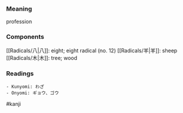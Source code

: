 ### Meaning

profession

### Components

[[Radicals/八|八]]: eight; eight radical (no. 12) [[Radicals/羊|羊]]: sheep [[Radicals/木|木]]: tree; wood

### Readings

```
- Kunyomi: わざ
- Onyomi: ギョウ、ゴウ
```

#kanji